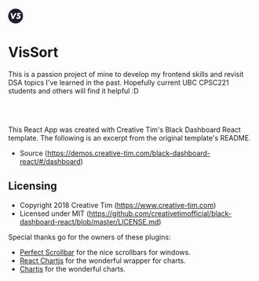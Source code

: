 <p float="left">
<img src="https://github.com/jrchan84/VisSort/blob/master/src/assets/img/react-logo.png" alt="logo" width="30"/>
<h1 "text-info"> VisSort </h1>
</p>

This is a passion project of mine to develop my frontend skills and revisit DSA topics I've learned in the past. Hopefully current UBC CPSC221 students and others will find it helpful :D

<br>
</br>


This React App was created with Creative Tim's Black Dashboard React template. The following is an excerpt from the original template's README.

- Source (https://demos.creative-tim.com/black-dashboard-react/#/dashboard)

## Licensing

- Copyright 2018 Creative Tim (https://www.creative-tim.com)
- Licensed under MIT (https://github.com/creativetimofficial/black-dashboard-react/blob/master/LICENSE.md)

Special thanks go for the owners of these plugins:
- [Perfect Scrollbar](http://utatti.github.io/perfect-scrollbar/) for the nice scrollbars for windows.
- [React Chartjs](http://jerairrest.github.io/react-chartjs-2/) for the wonderful wrapper for charts.
- [Chartjs](https://www.chartjs.org/) for the wonderful charts.
